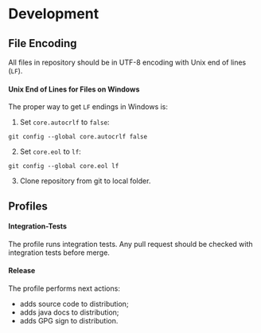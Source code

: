 # Development

## File Encoding

All files in repository should be in UTF-8 encoding with Unix end of lines (`LF`).

#### Unix End of Lines for Files on Windows

The proper way to get `LF` endings in Windows is:
1. Set `core.autocrlf` to `false`:
```
git config --global core.autocrlf false
```
2. Set `core.eol` to `lf`:
```
git config --global core.eol lf
```
3. Clone repository from git to local folder.

## Profiles

#### Integration-Tests

The profile runs integration tests.
Any pull request should be checked with integration tests before merge.

#### Release

The profile performs next actions:
- adds source code to distribution;
- adds java docs to distribution;
- adds GPG sign to distribution.
